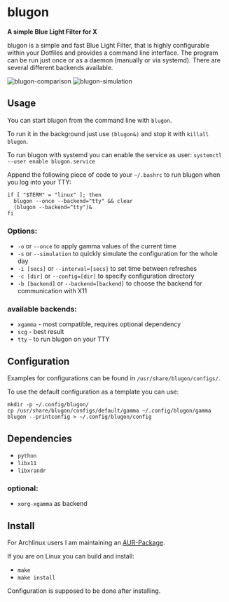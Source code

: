 # blugon
**A simple Blue Light Filter for X**

blugon is a simple and fast Blue Light Filter, that is highly configurable within your Dotfiles and provides a command line interface.
The program can be run just once or as a daemon (manually or via systemd).
There are several different backends available.

![blugon-comparison](https://i.imgur.com/iiQ1Y9b.png)
![blugon-simulation](https://thumbs.gfycat.com/LeanSnappyGemsbok.webp)

## Usage
You can start blugon from the command line with `blugon`.

To run it in the background just use `(blugon&)` and stop it with `killall blugon`.

To run blugon with systemd you can enable the service as user:
`systemctl --user enable blugon.service`

Append the following piece of code to your `~/.bashrc` to run blugon when you log into your TTY:

    if [ "$TERM" = "linux" ]; then
      blugon --once --backend="tty" && clear
      (blugon --backend="tty")&
    fi

### Options:
- `-o` or `--once` to apply gamma values of the current time
- `-s` or `--simulation` to quickly simulate the configuration for the whole day
- `-i [secs]` or `--interval=[secs]` to set time between refreshes
- `-c [dir]` or `--config=[dir]` to specify configuration directory
- `-b [backend]` or `--backend=[backend]` to choose the backend for communication with X11

### available backends:
- `xgamma` - most compatible, requires optional dependency
- `scg` - best result
- `tty` - to run blugon on your TTY

## Configuration
Examples for configurations can be found in `/usr/share/blugon/configs/`.

To use the default configuration as a template you can use:

    mkdir -p ~/.config/blugon/
    cp /usr/share/blugon/configs/default/gamma ~/.config/blugon/gamma
    blugon --printconfig > ~/.config/blugon/config

## Dependencies
- `python`
- `libx11`
- `libxrandr`
### optional:
- `xorg-xgamma` as backend

## Install
For Archlinux users I am maintaining an [AUR-Package](https://aur.archlinux.org/packages/blugon).

If you are on Linux you can build and install:
- `make`
- `make install`

Configuration is supposed to be done after installing.
